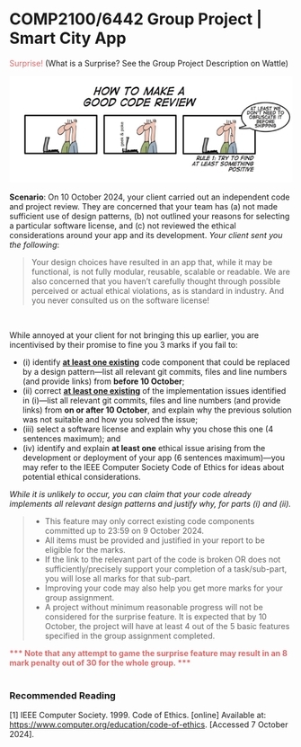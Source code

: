 # COMP2100/6442 Group Project | Smart City App

<span style="color:#e06666">Surprise!</span> (What is a Surprise? See the Group Project Description on Wattle)

![Introduction](images/surprise-code-review.png)

**Scenario**: On 10 October 2024, your client carried out an independent code and project review. They are concerned that your team has (a) not made sufficient use of design patterns, (b) not outlined your reasons for selecting a particular software license, and (c) not reviewed the ethical considerations around your app and its development.
<i>Your client sent you the following</i>:
> Your design choices have resulted in an app that, while it may be functional, is not fully modular, reusable, scalable or readable. We are also concerned that you haven’t carefully thought through possible perceived or actual ethical violations, as is standard in industry. And you never consulted us on the software license!

<br>

While annoyed at your client for not bringing this up earlier, you are incentivised by their promise to fine you 3 marks if you fail to:
- (i) identify **<u>at least one existing</u>** code component that could be replaced by a design pattern—list all relevant git commits, files and line numbers (and provide links) from **before 10 October**;
- (ii) correct **<u>at least one existing</u>** of the implementation issues identified in (i)—list all relevant git commits, files and line numbers (and provide links) from **on or after 10 October**, and explain why the previous solution was not suitable and how you solved the issue;
- (iii) select a software license and explain why you chose this one (4 sentences maximum); and
- (iv) identify and explain **at least one** ethical issue arising from the development or deployment of your app (6 sentences maximum)—you may refer to the IEEE Computer Society Code of Ethics for ideas about potential ethical considerations.

<i>While it is unlikely to occur, you can claim that your code already implements all relevant design patterns and justify why, for parts (i) and (ii).</i>

> - This feature may only correct existing code components committed up to 23:59 on 9 October 2024.
> - All items must be provided and justified in your report to be eligible for the marks.
> - If the link to the relevant part of the code is broken OR does not sufficiently/precisely support your completion of a task/sub-part, you will lose all marks for that sub-part.
> - Improving your code may also help you get more marks for your group assignment.
> - A project without minimum reasonable progress will not be considered for the surprise feature. It is expected that by 10 October, the project will have at least 4 out of the 5 basic features specified in the group assignment completed.

<span style="color:#e06666"><b>*** Note that any attempt to game the surprise feature may result in an 8 mark penalty out of 30 for the whole group. ***</b></span> <br><br>

### Recommended Reading
[1] IEEE Computer Society. 1999. Code of Ethics. [online] Available at: https://www.computer.org/education/code-of-ethics. [Accessed 7 October 2024].


